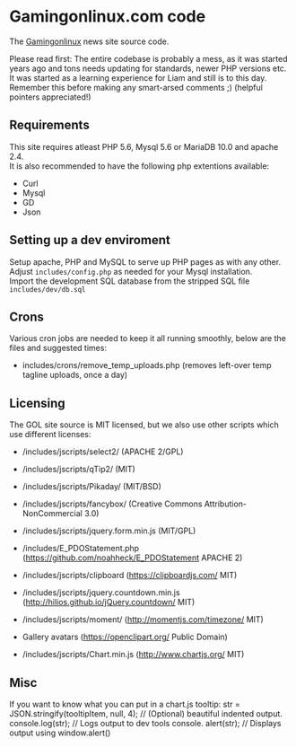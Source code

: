 # Gamingonlinux.com code

The [Gamingonlinux](https://gamingonlinux.com) news site source code.

Please read first: The entire codebase is probably a mess, as it was started years ago and tons needs updating for standards, newer PHP versions etc. It was started as a learning experience for Liam and still is to this day. Remember this before making any smart-arsed comments ;) (helpful pointers appreciated!)

## Requirements

This site requires atleast PHP 5.6, Mysql 5.6 or MariaDB 10.0 and apache 2.4.  
It is also recommended to have the following php extentions available: 

- Curl
- Mysql
- GD
- Json

## Setting up a dev enviroment

Setup apache, PHP and MySQL to serve up PHP pages as with any other. Adjust `includes/config.php` as needed for your Mysql installation.  
Import the development SQL database from the stripped SQL file `includes/dev/db.sql`  

## Crons ##

Various cron jobs are needed to keep it all running smoothly, below are the files and suggested times:
- includes/crons/remove_temp_uploads.php (removes left-over temp tagline uploads, once a day)

## Licensing

The GOL site source is MIT licensed, but we also use other scripts which use different licenses:

- /includes/jscripts/select2/ (APACHE 2/GPL)

- /includes/jscripts/qTip2/ (MIT)

- /includes/jscripts/Pikaday/ (MIT/BSD)

- /includes/jscripts/fancybox/ (Creative Commons Attribution-NonCommercial 3.0)

- /includes/jscripts/jquery.form.min.js (MIT/GPL)

- /includes/E_PDOStatement.php (https://github.com/noahheck/E_PDOStatement APACHE 2) 

- /includes/jscripts/clipboard (https://clipboardjs.com/ MIT)

- /includes/jscripts/jquery.countdown.min.js (http://hilios.github.io/jQuery.countdown/ MIT)

- /includes/jscripts/moment/ (http://momentjs.com/timezone/ MIT)

- Gallery avatars (https://openclipart.org/ Public Domain)

- /includes/jscripts/Chart.min.js (http://www.chartjs.org/ MIT)

## Misc

If you want to know what you can put in a chart.js tooltip:
str = JSON.stringify(tooltipItem, null, 4); // (Optional) beautiful indented output.
console.log(str); // Logs output to dev tools console.
alert(str); // Displays output using window.alert()

